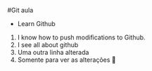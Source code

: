 #Git aula

- Learn Github

1. I know how to push modifications to Github.
2. I see all about github
3. Uma outra linha alterada
4. Somente para ver as alterações :tada:
